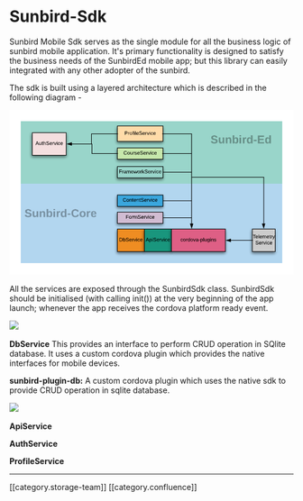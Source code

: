 # Sunbird-Sdk

Sunbird Mobile Sdk serves as the single module for all the business logic of sunbird mobile application. It's primary functionality is designed to satisfy the business needs of the SunbirdEd mobile app; but this library can easily integrated with any other adopter of the sunbird.

The sdk is built using a layered architecture which is described in the following diagram -&#x20;

![](../../../../Design/FullExport/images/storage/sdk.png)

All the services are exposed through the SunbirdSdk class. SunbirdSdk should be initialised (with calling init()) at the very beginning of the app launch; whenever the app receives the cordova platform ready event.  &#x20;

![](../../../../Design/FullExport/images/storage/sunbirdsdk\_api.png)

**DbService** This provides an interface to perform CRUD operation in SQlite database. It uses a custom cordova plugin which provides the native interfaces for mobile devices.

**sunbird-plugin-db:** A custom cordova plugin which uses the native sdk to provide CRUD operation in sqlite database.

![](../../../../Design/FullExport/images/storage/db\_1.png)

**ApiService**

**AuthService**

**ProfileService**

***

\[\[category.storage-team]] \[\[category.confluence]]
